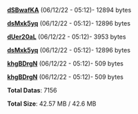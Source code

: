 [**dSBwafKA**](/data/dSBwafKA.txt) (06/12/22 - 05:12)- 12894 bytes

[**dsMxk5yq**](/data/dsMxk5yq.txt) (06/12/22 - 05:12)- 12896 bytes

[**dUer20aL**](/data/dUer20aL.txt) (06/12/22 - 05:12)- 3953 bytes

[**dsMxk5yq**](/data/dsMxk5yq.txt) (06/12/22 - 05:12)- 12896 bytes

[**khgBDrgN**](/data/khgBDrgN.txt) (06/12/22 - 05:12)- 509 bytes

[**khgBDrgN**](/data/khgBDrgN.txt) (06/12/22 - 05:12)- 509 bytes

**Total Datas**: 7156

**Total Size**: 42.57 MB / 42.6 MB